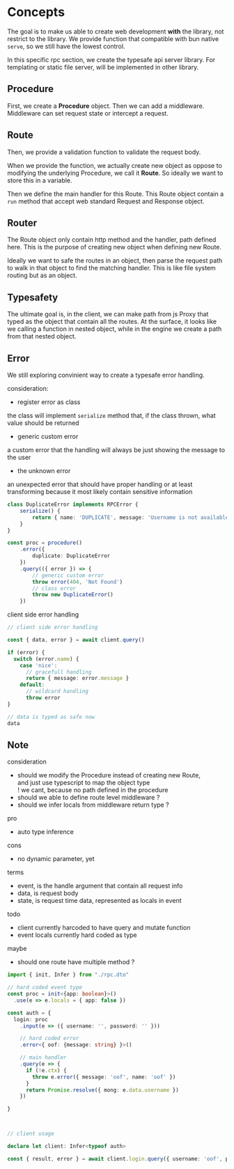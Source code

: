 
# Concepts

The goal is to make us able to create web development **with** the library,
not restrict to the library. We provide function that compatible with bun
native `serve`, so we still have the lowest control.

In this specific rpc section, we create the typesafe api server library.
For templating or static file server, will be implemented in other library.

## Procedure

First, we create a **Procedure** object. Then we can add a middleware.
Middleware can set request state or intercept a request.

## Route

Then, we provide a validation function to validate the request body.

When we provide the function, we actually create new object
as oppose to modifying the underlying Procedure, we call
it **Route**. So ideally we want to store this in a variable.

Then we define the main handler for this Route.
This Route object contain a `run` method that accept
web standard Request and Response object.

## Router

The Route object only contain http method and the handler, path defined
here. This is the purpose of creating new object when defining new Route.

Ideally we want to safe the routes in an object, then parse the request
path to walk in that object to find the matching handler. This is like
file system routing but as an object.

## Typesafety

The ultimate goal is, in the client, we can make path from js Proxy that
typed as the object that contain all the routes. At the surface,
it looks like we calling a function in nested object, while in the engine
we create a path from that nested object.

## Error

We still exploring convinient way to create a typesafe error handling.

consideration:

- register error as class

the class will implement `serialize` method that, if the class thrown,
what value should be returned

- generic custom error

a custom error that the handling will always be just showing the message
to the user

- the unknown error

an unexpected error that should have proper handling or at least transforming
because it most likely contain sensitive information

```ts
class DuplicateError implements RPCError {
    serialize() {
        return { name: 'DUPLICATE', message: 'Username is not available' }
    }
}

const proc = procedure()
    .error({
        duplicate: DuplicateError
    })
    .query(({ error }) => {
        // generic custom error
        throw error(404, 'Not Found')
        // class error
        throw new DuplicateError()
    })

```

client side error handling

```ts
// client side error handling

const { data, error } = await client.query()

if (error) {
  switch (error.name) {
    case 'nice':
      // gracefull handling
      return { message: error.message }
    default:
      // wildcard handling
      throw error
}

// data is typed as safe now
data
```

## Note

consideration

- should we modify the Procedure instead of creating new Route,  
  and just use typescript to map the object type  
  ! we cant, because no path defined in the procedure
- should we able to define route level middleware ?
- should we infer locals from middleware return type ?

pro

- auto type inference

cons

- no dynamic parameter, yet

terms

- event, is the handle argument that contain all request info
- data, is request body
- state, is request time data, represented as locals in event

todo

- client currently harcoded to have query and mutate function
- event locals currently hard coded as type

maybe

- should one route have multiple method ?


```ts
import { init, Infer } from "./rpc.dto"

// hard coded event type
const proc = init<{app: boolean}>()
  .use(e => e.locals = { app: false })

const auth = {
  login: proc
    .input(e => ({ username: '', password: '' }))

    // hard coded error
    .error<{ oof: {message: string} }>()

    // main handler
    .query(e => {
      if (!e.ctx) {
        throw e.error({ message: 'oof', name: 'oof' })
      }
      return Promise.resolve({ mong: e.data.username })
    })

}



// client usage

declare let client: Infer<typeof auth>

const { result, error } = await client.login.query({ username: 'oof', password: 'nice' })
```




